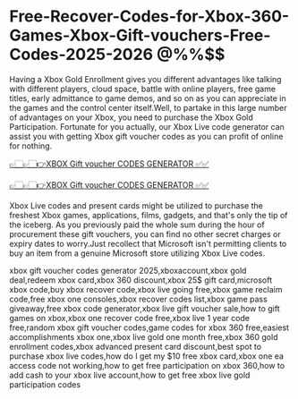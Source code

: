 # Free-Recover-Codes-for-Xbox-360-Games-Xbox-Gift-vouchers-Free-Codes-2025-2026 @%%$$

Having a Xbox Gold Enrollment gives you different advantages like talking with different players, cloud space, battle with online players, free game titles, early admittance to game demos, and so on as you can appreciate in the games and the control center itself.Well, to partake in this large number of advantages on your Xbox, you need to purchase the Xbox Gold Participation. Fortunate for you actually, our Xbox Live code generator can assist you with getting Xbox gift voucher codes as you can profit of online for nothing.

[👉🏻👉🏻👉XBOX Gift voucher CODES GENERATOR ✅✅ ](https://topoffersgetnow.com/adblu0545844/)

[👉🏻👉🏻👉XBOX Gift voucher CODES GENERATOR ✅✅ ](https://topoffersgetnow.com/adblu0545844/)

Xbox Live codes and present cards might be utilized to purchase the freshest Xbox games, applications, films, gadgets, and that's only the tip of the iceberg. As you previously paid the whole sum during the hour of procurement these gift vouchers, you can find no other secret charges or expiry dates to worry.Just recollect that Microsoft isn't permitting clients to buy an item from a genuine Microsoft store utilizing Xbox Live codes.

xbox gift voucher codes generator 2025,xboxaccount,xbox gold deal,redeem xbox card,xbox 360 discount,xbox 25$ gift card,microsoft xbox code,buy xbox recover code,xbox live going free,xbox game reclaim code,free xbox one consoles,xbox recover codes list,xbox game pass giveaway,free xbox code generator,xbox live gift voucher sale,how to gift games on xbox,xbox one recover code free,xbox live 1 year code free,random xbox gift voucher codes,game codes for xbox 360 free,easiest accomplishments xbox one,xbox live gold one month free,xbox 360 gold enrollment codes,xbox advanced present card discount,best spot to purchase xbox live codes,how do I get my $10 free xbox card,xbox one ea access code not working,how to get free participation on xbox 360,how to add cash to your xbox live account,how to get free xbox live gold participation codes
